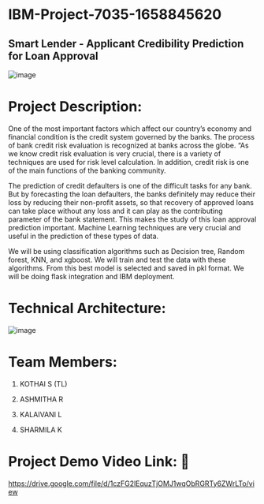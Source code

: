 # IBM-Project-7035-1658845620
## Smart Lender - Applicant Credibility Prediction for Loan Approval

![image](https://user-images.githubusercontent.com/102270819/200170709-642d51ee-2c17-4e4e-82b2-d4b9bb520886.png)


# Project Description:

One of the most important factors which affect our country’s economy and financial condition is the credit system governed by the banks. The process of bank credit risk evaluation is recognized at banks across the globe. “As we know credit risk evaluation is very crucial, there is a variety of techniques are used for risk level calculation. In addition, credit risk is one of the main functions of the banking community.

The prediction of credit defaulters is one of the difficult tasks for any bank. But by forecasting the loan defaulters, the banks definitely may reduce their loss by reducing their non-profit assets, so that recovery of approved loans can take place without any loss and it can play as the contributing parameter of the bank statement. This makes the study of this loan approval prediction important. Machine Learning techniques are very crucial and useful in the prediction of these types of data.

We will be using classification algorithms such as Decision tree, Random forest, KNN, and xgboost. We will train and test the data with these algorithms. From this best model is selected and saved in pkl format. We will be doing flask integration and IBM deployment.


# Technical Architecture:
![image](https://user-images.githubusercontent.com/102270819/200171078-a829d7ec-07d5-4cda-91b7-c0b7b119b53f.png)


# Team Members:

1. KOTHAI S (TL)

2. ASHMITHA R

3. KALAIVANI L

4. SHARMILA K


# Project Demo Video Link: 🔗

https://drive.google.com/file/d/1czFG2lEquzTjOMJ1wqObRGRTy6ZWrLTo/view 
